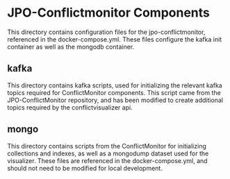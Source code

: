 # JPO-Conflictmonitor Components

This directory contains configuration files for the jpo-conflictmonitor, referenced in the docker-compose.yml. These files configure the kafka init container as well as the mongodb container.

## kafka

This directory contains kafka scripts, used for initializing the relevant kafka topics required for ConflictMonitor components. This script came from the JPO-ConflictMonitor repository, and has been modified to create additional topics required by the conflictvisualizer api.

## mongo

This directory contains scripts from the ConflictMonitor for initializing collections and indexes, as well as a mongodump dataset used for the visualizer. These files are referenced in the docker-compose.yml, and should not need to be modified for local development.
